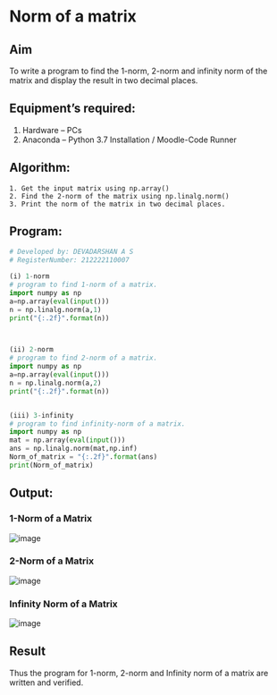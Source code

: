 # Norm of a matrix
## Aim
To write a program to find the 1-norm, 2-norm and infinity norm of the matrix and display the result in two decimal places.
## Equipment’s required:
1.	Hardware – PCs
2.	Anaconda – Python 3.7 Installation / Moodle-Code Runner
## Algorithm:
	1. Get the input matrix using np.array()   
    2. Find the 2-norm of the matrix using np.linalg.norm()
	3. Print the norm of the matrix in two decimal places.
## Program:
```python
# Developed by: DEVADARSHAN A S
# RegisterNumber: 212222110007

(i) 1-norm
# program to find 1-norm of a matrix.
import numpy as np 
a=np.array(eval(input()))
n = np.linalg.norm(a,1)
print("{:.2f}".format(n))



(ii) 2-norm
# program to find 2-norm of a matrix.
import numpy as np 
a=np.array(eval(input()))
n = np.linalg.norm(a,2)
print("{:.2f}".format(n))


(iii) 3-infinity
# program to find infinity-norm of a matrix.
import numpy as np
mat = np.array(eval(input()))
ans = np.linalg.norm(mat,np.inf)
Norm_of_matrix = "{:.2f}".format(ans)
print(Norm_of_matrix)
```
## Output:
### 1-Norm of a Matrix

![image](https://github.com/DEVADARSHAN2/Norm-of-a-matrix/assets/119432150/6a562120-bde7-43de-85d6-52728c26c78e)
### 2-Norm of a Matrix


![image](https://github.com/DEVADARSHAN2/Norm-of-a-matrix/assets/119432150/a07d1a63-c679-4473-93ce-6186058a52a0)
### Infinity Norm of a Matrix
![image](https://github.com/DEVADARSHAN2/Norm-of-a-matrix/assets/119432150/8351ab6e-19d6-4b80-9e1d-c786d2b1e219)


## Result
Thus the program for 1-norm, 2-norm and Infinity norm of a matrix are written and verified.

